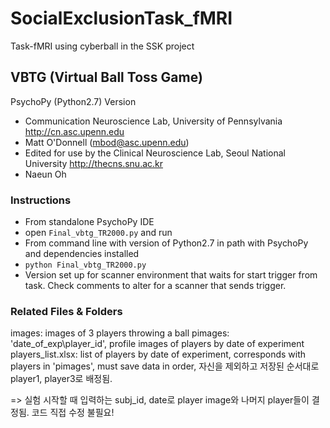 # SocialExclusionTask_fMRI
Task-fMRI using cyberball in the SSK project

## VBTG (Virtual Ball Toss Game)
PsychoPy (Python2.7) Version
* Communication Neuroscience Lab, University of Pennsylvania http://cn.asc.upenn.edu
* Matt O'Donnell (mbod@asc.upenn.edu)
* Edited for use by the Clinical Neuroscience Lab, Seoul National University http://thecns.snu.ac.kr
* Naeun Oh

### Instructions
* From standalone PsychoPy IDE
* open `Final_vbtg_TR2000.py` and run
* From command line with version of Python2.7 in path with PsychoPy and dependencies installed
* `python Final_vbtg_TR2000.py`
* Version set up for scanner environment that waits for start trigger from task. Check comments to alter for a scanner that sends trigger.

### Related Files & Folders
images: images of 3 players throwing a ball
pimages: 'date_of_exp\player_id', profile images of players by date of experiment
players_list.xlsx: list of players by date of experiment, corresponds with players in 'pimages', must save data in order, 자신을 제외하고 저장된 순서대로 player1, player3로 배정됨.

=> 실험 시작할 때 입력하는 subj_id, date로 player image와 나머지 player들이 결정됨. 코드 직접 수정 불필요!
